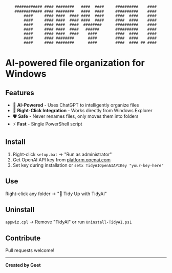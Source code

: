 ```
    ############ #### ########   ####  ####     ##########    ####
    ############ #### ########   ####  ####     ##########    ####
        ####     #### ####  #### ####  ####     ####  ####    ####
        ####     #### ####  #### ####  ####     ####  ####    ####
        ####     #### ####  ####  ########      ##########    ####
        ####     #### ####  ####   ######       ##########    ####
        ####     #### ####  ####    ####        ####  ####    ####
        ####     #### ########      ####        ####  ####    ####
        ####     #### ########      ####        ####  #### ## ####
```

# AI-powered file organization for Windows

## Features
- 🤖 **AI-Powered** - Uses ChatGPT to intelligently organize files
- 📁 **Right-Click Integration** - Works directly from Windows Explorer  
- 🛡️ **Safe** - Never renames files, only moves them into folders
- ⚡ **Fast** - Single PowerShell script

## Install
1. Right-click `setup.bat` → "Run as administrator"
2. Get OpenAI API key from [platform.openai.com](https://platform.openai.com/api-keys)
3. Set key during installation or `setx TidyAIOpenAIAPIKey "your-key-here"`

## Use
Right-click any folder → "🧹 Tidy Up with TidyAI"

## Uninstall
`appwiz.cpl` → Remove "TidyAI" or run `Uninstall-TidyAI.ps1`

## Contribute
Pull requests welcome!

---
**Created by Geet**
